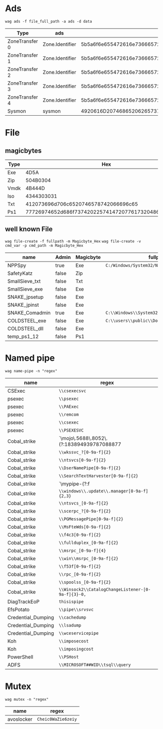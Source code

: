 # Ads

`wag ads -f file_full_path -a ads -d data`

| Type | ads | data |
| --- | --- | --- |
|ZoneTransfer 0|Zone.Identifier|5b5a6f6e655472616e736665725d0d0a5a6f6e6549643d300d0a526566657272657255726c3d633a5c77696e646f77735c7761672e7a69700d0a|
|ZoneTransfer 1|Zone.Identifier|5b5a6f6e655472616e736665725d0d0a5a6f6e6549643d310d0a526566657272657255726c3d2f2f7376725f41442f7761672e7a69700d0a|
|ZoneTransfer 2|Zone.Identifier|5b5a6f6e655472616e736665725d0d0a5a6f6e6549643d320d0a526566657272657255726c3d687474703a2f2f6d79736974652e6f72672f7761672e7a69700d0a|
|ZoneTransfer 3|Zone.Identifier|5b5a6f6e655472616e736665725d0d0a5a6f6e6549643d330d0a526566657272657255726c3d68747470733a2f2f736f6d65736974652e636f6d2f7761672e7a69700d0a|
|ZoneTransfer 4|Zone.Identifier|5b5a6f6e655472616e736665725d0d0a5a6f6e6549643d340d0a526566657272657255726c3d687474703a2f2f6d616c776172652e6261642f7761672e7a69700d0a|
|Sysmon|sysmon|4920616D20746865206265737420746F20686964652066726F6D207379736D6F6E"

# File
## magicbytes

|Type | Hex |
|--- | --- |
| Exe | 4D5A| 
| Zip | 504B0304 | 
| Vmdk| 4B444D| 
| Iso | 4344303031| 
| Txt | 412073696d706c6520746578742066696c65| 
| Ps1 | 77726974652d686f73742022574147207761732048657265220a |

## well known File

`wag file-create -f fullpath -m Magicbyte_Hex` 
`wag file-create -v cmd_var -p cmd_path -m Magicbyte_Hex` 

|name|Admin|Magicbyte|fullpath|cmd_var|cmd_path|
|---|---|---|---|---|---|
|NPPSpy|true|Exe|`C:/Windows/System32/NPPSpy\.dll`| | |
|SafetyKatz|false|Zip| |SystemRoot|`Temp\\debug\.bin`|
|SmallSieve_txt|false|Txt| |LocalAppData|`MicrosoftWindowsOutlookDataPlus\.txt`|
|SmallSieve_exe|false|Exe| |AppData|`OutlookMicrosift\\index\.exe`|
|SNAKE_jpsetup|false|Exe| |TEMP|`jpsetup\.exe`|
|SNAKE_jpinst|false|Exe| |TEMP|`jpinst\\.exe`|
|SNAKE_Comadmin|true|Exe|`C:\\Windows\\System32\\Com\\Comadmin\.dat`| | |
|COLDSTEEL_exe|false|Exe|`C:\\users\\public\\Documents\\dllhost\.exe`| | |
|COLDSTEEL_dll|false|Exe| |APPDATA|`newdev\.dll`|
|temp_ps1_12|false|Ps1| |SystemRoot|`temp\[0-9a-f]{12}\.ps1`|

# Named pipe

`wag name-pipe -n "regex"`

| name | regex |
| --- | --- |
| CSExec | `\\csexecsvc` |
| psexec | `\\psexec` |
| psexec | `\\PAExec` |
| psexec | `\\remcom` |
| psexec | `\\csexec` |
| psexec | `\\PSEXESVC` |
| Cobal_strike | `\\mojo\\.5688\\.8052\\.(?:183894939787088877|35780273329370473)[0-9a-f]{2}` |
| Cobal_strike | `\\wkssvc_?[0-9a-f]{2}` |
| Cobal_strike | `\\ntsvcs[0-9a-f]{2}` |
| Cobal_strike | `\\DserNamePipe[0-9a-f]{2}` |
| Cobal_strike | `\\SearchTextHarvester[0-9a-f]{2}` |
| Cobal_strike | `\\mypipe-(?:f|h)[0-9a-f]{2}` |
| Cobal_strike | `\\windows\\.update\\.manager[0-9a-f]{2,3}` |
| Cobal_strike | `\\ntsvcs_[0-9a-f]{2}` |
| Cobal_strike | `\\scerpc_?[0-9a-f]{2}` |
| Cobal_strike | `\\PGMessagePipe[0-9a-f]{2}` |
| Cobal_strike | `\\MsFteWds[0-9a-f]{2}` |
| Cobal_strike | `\\f4c3[0-9a-f]{2}` |
| Cobal_strike | `\\fullduplex_[0-9a-f]{2}` |
| Cobal_strike | `\\msrpc_[0-9a-f]{4}` |
| Cobal_strike | `\\win\\msrpc_[0-9a-f]{2}` |
| Cobal_strike | `\\f53f[0-9a-f]{2}` |
| Cobal_strike | `\\rpc_[0-9a-f]{2}` |
| Cobal_strike | `\\spoolss_[0-9a-f]{2}` |
| Cobal_strike | `\\Winsock2\\CatalogChangeListener-[0-9a-f]{3}-0,` |
| DiagTrackEoP | `thisispipe` |
| EfsPotato | `\\pipe\\srvsvc` |
| Credential_Dumping | `\\cachedump` |
| Credential_Dumping | `\\lsadump` |
| Credential_Dumping | `\\wceservicepipe` |
| Koh | `\\imposecost` |
| Koh | `\\imposingcost` |
| PowerShell | `\\PSHost` |
| ADFS | `\\MICROSOFT##WID\\tsql\\query` |

# Mutex

`wag mutex -n "regex"`

| name | regex |
| --- | --- |
|avoslocker | `Cheic0WaZie6zeiy` |